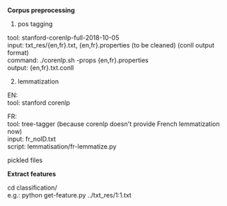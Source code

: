 **Corpus preprocessing**

1. pos tagging <br/>

tool: stanford-corenlp-full-2018-10-05 <br/>
input: txt_res/{en,fr}.txt, {en,fr}.properties (to be cleaned) (conll output format) <br/>
command: ./corenlp.sh -props {en,fr}.properties <br/>
output: {en,fr}.txt.conll

2. lemmatization 

EN: <br/>
tool: stanford corenlp <br/>

FR: <br/>
tool: tree-tagger (because corenlp doesn't provide French lemmatization now) <br/>
input: fr_noID.txt  <br/>
script: lemmatisation/fr-lemmatize.py 

pickled files 

**Extract features**

cd classification/ <br/>
e.g.: python get-feature.py ../txt_res/1:1.txt 